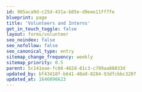 ```yaml
---
id: 985aca9d-c25d-431a-b85e-d9eee11ff7fe
blueprint: page
title: 'Volunteers and Interns'
get_in_touch_toggle: false
layout: forms/volunteer
seo_noindex: false
seo_nofollow: false
seo_canonical_type: entry
sitemap_change_frequency: weekly
sitemap_priority: 0.5
parent: 5c141eae-fc08-462d-81c3-c709aa86833d
updated_by: bf43418f-b641-40a9-8284-93dfcbbc3207
updated_at: 1646096623
---
```

